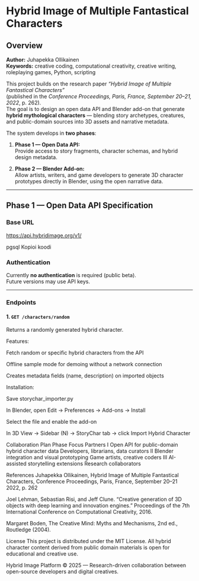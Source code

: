 # Hybrid Image of Multiple Fantastical Characters

## Overview

**Author:** Juhapekka Ollikainen  
**Keywords:** creative coding, computational creativity, creative writing, roleplaying games, Python, scripting

This project builds on the research paper *“Hybrid Image of Multiple Fantastical Characters”*  
(published in the *Conference Proceedings, Paris, France, September 20–21, 2022*, p. 262).  
The goal is to design an open data API and Blender add-on that generate **hybrid mythological characters** — blending story archetypes, creatures, and public-domain sources into 3D assets and narrative metadata.

The system develops in **two phases**:

1. **Phase 1 — Open Data API:**  
   Provide access to story fragments, character schemas, and hybrid design metadata.

2. **Phase 2 — Blender Add-on:**  
   Allow artists, writers, and game developers to generate 3D character prototypes directly in Blender, using the open narrative data.

---

## Phase 1 — Open Data API Specification

### Base URL
https://api.hybridimage.org/v1/

pgsql
Kopioi koodi

### Authentication
Currently **no authentication** is required (public beta).  
Future versions may use API keys.

---

### Endpoints

#### 1. `GET /characters/random`
Returns a randomly generated hybrid character.



Features:

Fetch random or specific hybrid characters from the API

Offline sample mode for demoing without a network connection

Creates metadata fields (name, description) on imported objects

Installation:

Save storychar_importer.py

In Blender, open Edit → Preferences → Add-ons → Install

Select the file and enable the add-on

In 3D View → Sidebar (N) → StoryChar tab → click Import Hybrid Character

Collaboration Plan
Phase	Focus	Partners
I	Open API for public-domain hybrid character data	Developers, librarians, data curators
II	Blender integration and visual prototyping	Game artists, creative coders
III	AI-assisted storytelling extensions	Research collaborators

References
Juhapekka Ollikainen, Hybrid Image of Multiple Fantastical Characters,
Conference Proceedings, Paris, France, September 20–21 2022, p. 262

Joel Lehman, Sebastian Risi, and Jeff Clune. “Creative generation of 3D objects with deep learning and innovation engines.”
Proceedings of the 7th International Conference on Computational Creativity, 2016.

Margaret Boden, The Creative Mind: Myths and Mechanisms, 2nd ed., Routledge (2004).

License
This project is distributed under the MIT License.
All hybrid character content derived from public domain materials is open for educational and creative use.

Hybrid Image Platform © 2025 — Research-driven collaboration between open-source developers and digital creatives.
